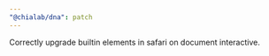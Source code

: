 ```yaml
---
"@chialab/dna": patch
---
```


Correctly upgrade builtin elements in safari on document interactive.
